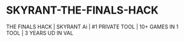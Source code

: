 # SKYRANT-THE-FINALS-HACK
THE FINALS HACK | SKYRANT Ai | #1 PRIVATE TOOL | 10+ GAMES IN 1 TOOL | 3 YEARS UD IN VAL 
